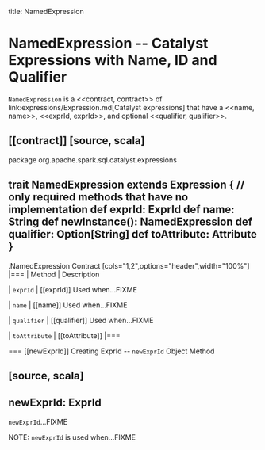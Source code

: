 title: NamedExpression

# NamedExpression -- Catalyst Expressions with Name, ID and Qualifier

`NamedExpression` is a <<contract, contract>> of link:expressions/Expression.md[Catalyst expressions] that have a <<name, name>>, <<exprId, exprId>>, and optional <<qualifier, qualifier>>.

[[contract]]
[source, scala]
----
package org.apache.spark.sql.catalyst.expressions

trait NamedExpression extends Expression {
  // only required methods that have no implementation
  def exprId: ExprId
  def name: String
  def newInstance(): NamedExpression
  def qualifier: Option[String]
  def toAttribute: Attribute
}
----

.NamedExpression Contract
[cols="1,2",options="header",width="100%"]
|===
| Method
| Description

| `exprId`
| [[exprId]] Used when...FIXME

| `name`
| [[name]] Used when...FIXME

| `qualifier`
| [[qualifier]] Used when...FIXME

| `toAttribute`
| [[toAttribute]]
|===

=== [[newExprId]] Creating ExprId -- `newExprId` Object Method

[source, scala]
----
newExprId: ExprId
----

`newExprId`...FIXME

NOTE: `newExprId` is used when...FIXME
